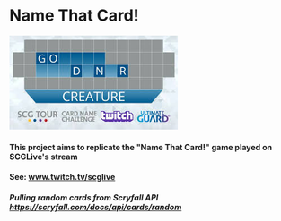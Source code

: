 # Name That Card!

![Example](https://github.com/Benjamin-Vencill/name-that-card/blob/master/name-that-card-scglive.jpeg)


#### This project aims to replicate the "Name That Card!" game played on SCGLive's stream
#### See: www.twitch.tv/scglive

##### Pulling random cards from Scryfall API https://scryfall.com/docs/api/cards/random
